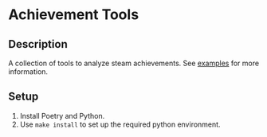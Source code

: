 # Achievement Tools

## Description

A collection of tools to analyze steam achievements. See [examples](examples) for more information.

## Setup

1. Install Poetry and Python.
2. Use `make install` to set up the required python environment.
